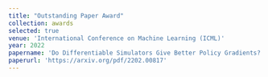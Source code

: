 ```yaml
---
title: "Outstanding Paper Award"
collection: awards
selected: true
venue: 'International Conference on Machine Learning (ICML)'
year: 2022
papername: 'Do Differentiable Simulators Give Better Policy Gradients?'
paperurl: 'https://arxiv.org/pdf/2202.00817'
---
```



<!--The contents above will be part of a list of publications, if the user clicks the link for the publication than the contents of section will be rendered as a full page, allowing you to provide more information about the paper for the reader. When publications are displayed as a single page, the contents of the above "citation" field will automatically be included below this section in a smaller font.-->
